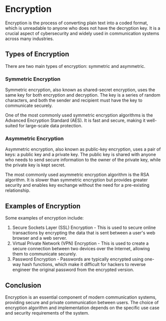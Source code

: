 # Encryption

Encryption is the process of converting plain text into a coded format, which is unreadable to anyone who does not have the decryption key. It is a crucial aspect of cybersecurity and widely used in communication systems across many industries.

## Types of Encryption

There are two main types of encryption: symmetric and asymmetric.

### Symmetric Encryption

Symmetric encryption, also known as shared-secret encryption, uses the same key for both encryption and decryption. The key is a series of random characters, and both the sender and recipient must have the key to communicate securely.

One of the most commonly used symmetric encryption algorithms is the Advanced Encryption Standard (AES). It is fast and secure, making it well-suited for large-scale data protection.

### Asymmetric Encryption

Asymmetric encryption, also known as public-key encryption, uses a pair of keys: a public key and a private key. The public key is shared with anyone who needs to send secure information to the owner of the private key, while the private key is kept secret.

The most commonly used asymmetric encryption algorithm is the RSA algorithm. It is slower than symmetric encryption but provides greater security and enables key exchange without the need for a pre-existing relationship.

## Examples of Encryption

Some examples of encryption include:

1. Secure Sockets Layer (SSL) Encryption - This is used to secure online transactions by encrypting the data that is sent between a user's web browser and a web server.
2. Virtual Private Network (VPN) Encryption - This is used to create a secure connection between two devices over the Internet, allowing them to communicate securely.
3. Password Encryption - Passwords are typically encrypted using one-way hash functions, which make it difficult for hackers to reverse engineer the original password from the encrypted version.

## Conclusion

Encryption is an essential component of modern communication systems, providing secure and private communication between users. The choice of encryption algorithm and implementation depends on the specific use case and security requirements of the system.
